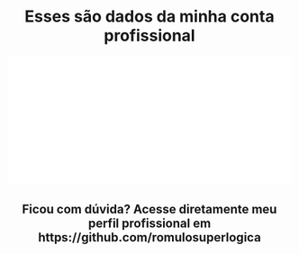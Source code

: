 <div id="perfilProfissional" align="center">
  <h1>Esses são dados da minha conta profissional</h1>
  <p>
    <a href="https://github.com/romulosuperlogica">
      <img 
        src="./github-activity-profissional.svg" 
        alt="Estatísticas de Atividade Profissional" 
      />
    </a>
  </p>
  <h2>Ficou com dúvida? Acesse diretamente meu perfil profissional em https://github.com/romulosuperlogica</h2>
</div>
